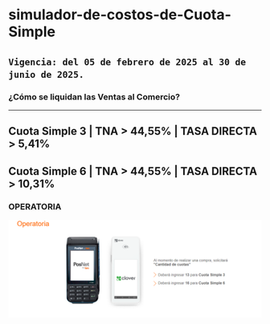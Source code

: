 # simulador-de-costos-de-Cuota-Simple

## `Vigencia: del 05 de febrero de 2025 al 30 de junio de 2025.`

### ¿Cómo se liquidan las Ventas al Comercio?
---

Cuota Simple 3  |  TNA > 44,55% |  TASA DIRECTA > 5,41%
---

Cuota Simple 6  |  TNA > 44,55% |  TASA DIRECTA > 10,31%
---

### OPERATORIA

![alt text](image.png)

